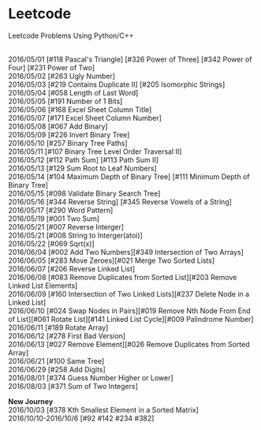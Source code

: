 # Leetcode
Leetcode Problems Using Python/C++<br/><br/>

2016/05/01 [#118 Pascal's Triangle] [#326 Power of Three] [#342 Power of Four] [#231 Power of Two] <br/>
2016/05/02 [#263 Ugly Number] <br/>
2016/05/03 [#219 Contains Duplicate II] [#205 Isomorphic Strings]<br/>
2016/05/04 [#058 Length of Last Word]<br/>
2016/05/05 [#191 Number of 1 Bits]<br/>
2016/05/06 [#168 Excel Sheet Column Title]<br/>
2016/05/07 [#171 Excel Sheet Column Number]<br/>
2016/05/08 [#067 Add Binary]<br/>
2016/05/09 [#226 Invert Binary Tree]<br/>
2016/05/10 [#257 Binary Tree Paths]<br/>
2016/05/11 [#107 Binary Tree Level Order Traversal II]<br/>
2016/05/12 [#112 Path Sum] [#113 Path Sum II]<br/>
2016/05/13 [#129 Sum Root to Leaf Numbers]<br/>
2016/05/14 [#104 Maximum Depth of Binary Tree] [#111 Minimum Depth of Binary Tree]<br/>
2016/05/15 [#098 Validate Binary Search Tree]<br/>
2016/05/16 [#344 Reverse String] [#345 Reverse Vowels of a String]<br/>
2016/05/17 [#290 Word Pattern]<br/>
2016/05/19 [#001 Two Sum]<br/>
2016/05/21 [#007 Reverse Interger]<br/>
2016/05/21 [#008 String to Interger(atoi)]<br/>
2016/05/22 [#069 Sqrt(x)]<br/>
2016/06/04 [#002 Add Two Numbers][#349 Intersection of Two Arrays]<br/>
2016/06/05 [#283 Move Zeroes][#021 Merge Two Sorted Lists]<br/>
2016/06/07 [#206 Reverse Linked List]<br/>
2016/06/08 [#083 Remove Duplicates from Sorted List][#203 Remove Linked List Elements]<br/>
2016/06/09 [#160 Intersection of Two Linked Lists][#237 Delete Node in a Linked List]<br/>
2016/06/10 [#024 Swap Nodes in Pairs][#019 Remove Nth Node From End of List][#061 Rotate List][#141 Linked List Cycle][#009 Palindrome Number]<br/>
2016/06/11 [#189 Rotate Array]<br/>
2016/06/12 [#278 First Bad Version]<br/>
2016/06/13 [#027 Remove Element][#026 Remove Duplicates from Sorted Array]<br/>
2016/06/21 [#100 Same Tree]<br/>
2016/06/29 [#258 Add Digits]<br/>
2016/08/01 [#374 Guess Number Higher or Lower]<br/>
2016/08/03 [#371 Sum of Two Integers]<br/>

**New Journey**<br/>
2016/10/03 [#378 Kth Smallest Element in a Sorted Matrix]<br/>
2016/10/10-2016/10/6 [#92 #142 #234 #382]</br>
